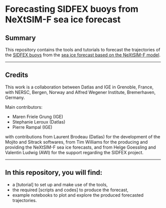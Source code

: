 # Forecasting SIDFEX buoys  from NeXtSIM-F sea ice forecast

## Summary
This repository contains the tools and tutorials  to forecast the  trajectories of the [SIDFEX buoys](https://www.polarprediction.net/key-yopp-activities/sea-ice-prediction-and-verification/sea-ice-drift-forecast-experiment/) from the [sea ice forecast based on the NeXtSIM-F model](https://data.marine.copernicus.eu/product/ARCTIC_ANALYSISFORECAST_PHY_ICE_002_011/description).

---
## Credits
This work is a collaboration between Datlas and IGE in Grenoble, France, with NERSC, Bergen, Norway and Alfred Wegener Institute, Bremerhaven, Germany.

Main contributors:
* Maren Friele Grung (IGE)
* Stephanie Leroux (Datlas)
* Pierre Rampal (IGE)

with contributions from Laurent Brodeau (Datlas) for the development of the Mojito and Sitrack softwares, from Tim Williams for the producing and providing the NeXtSIM-F sea ice forecasts, and from Helge Goessling and  Valentin Ludwig (AWI) for the support regarding the SIDFEX project.

---
## In this repository, you will find:
* a [tutorial] to set up and make use of the tools,
* the required [scripts and codes] to produce the forecast,
* example notebooks to plot and explore the produced forecasted trajectories.
